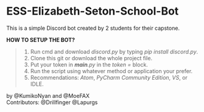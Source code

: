 # ESS-Elizabeth-Seton-School-Bot

This is a simple Discord bot created by 2 students for their capstone.  

**HOW TO SETUP THE BOT?**
> 1. Run cmd and download *discord.py* by typing *pip install discord.py*.    
> 2. Clone this git or download the whole project file.  
> 3. Put your token in *__main__.py* in the *token =* block.  
> 4. Run the script using whatever method or application your prefer.  
> 5. Recommendations: *Atom*, *PyCharm Community Edition*, *VS*, or IDLE.  

by @KumikoNyan and @MoeFAX  
Contributors: @Drillfinger @Lapurgs
  
